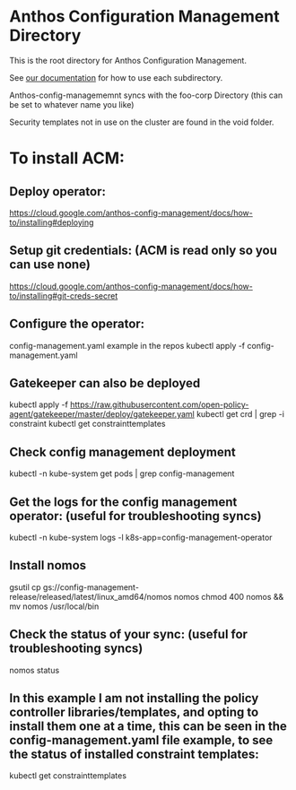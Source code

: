 # Anthos Configuration Management Directory

This is the root directory for Anthos Configuration Management.

See [our documentation](https://cloud.google.com/anthos-config-management/docs/repo) for how to use each subdirectory.

Anthos-config-managememnt syncs with the foo-corp Directory (this can be set to whatever name you like)

Security templates not in use on the cluster are found in the void folder.

# To install ACM:

## Deploy operator:

https://cloud.google.com/anthos-config-management/docs/how-to/installing#deploying

## Setup git credentials: (ACM is read only so you can use none)

https://cloud.google.com/anthos-config-management/docs/how-to/installing#git-creds-secret

## Configure the operator:

config-management.yaml example in the repos
kubectl apply -f config-management.yaml

## Gatekeeper can also be deployed

kubectl apply -f https://raw.githubusercontent.com/open-policy-agent/gatekeeper/master/deploy/gatekeeper.yaml
kubectl get crd | grep -i constraint
kubectl get constrainttemplates


## Check config management deployment

kubectl -n kube-system get pods | grep config-management

## Get the logs for the config management operator: (useful for troubleshooting syncs)

kubectl -n kube-system logs -l k8s-app=config-management-operator

## Install nomos

gsutil cp gs://config-management-release/released/latest/linux_amd64/nomos nomos
chmod 400 nomos && mv nomos /usr/local/bin

## Check the status of your sync: (useful for troubleshooting syncs)

nomos status

## In this example I am not installing the policy controller libraries/templates, and opting to install them one at a time, this can be seen in the config-management.yaml file example, to see the status of installed constraint templates:

kubectl get constrainttemplates
